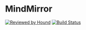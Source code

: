 # MindMirror
[![Reviewed by Hound](https://img.shields.io/badge/Reviewed_by-Hound-8E64B0.svg)](https://houndci.com)
[![Build Status](https://travis-ci.org/davidshare/MindMirror.svg?branch=develop)](https://travis-ci.org/davidshare/MindMirror)
